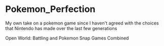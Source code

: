 # Pokemon_Perfection
My own take on a pokemon game since I haven't agreed with the choices that Nintendo has made over the last few generations

Open World: Battling and Pokemon Snap Games Combined
